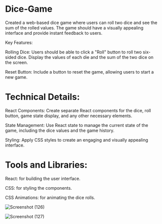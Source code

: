 # Dice-Game

Created a web-based dice game where users can roll two dice and see the sum of the rolled values. The game should have a visually appealing interface and provide instant feedback to users.

Key Features:

Rolling Dice:
        Users should be able to click a "Roll" button to roll two six-sided dice.
        Display the values of each die and the sum of the two dice on the screen.

Reset Button:
        Include a button to reset the game, allowing users to start a new game.

# Technical Details:

  React Components:
        Create separate React components for the dice, roll button, game state display, and any other necessary elements.

  State Management:
        Use React state to manage the current state of the game, including the dice values and the game history.

  Styling:
       Apply CSS styles to create an engaging and visually appealing interface.

# Tools and Libraries:

  React: for building the user interface.
  
  CSS: for styling the components.
  
  CSS Animations: for animating the dice rolls.

![Screenshot (126)](https://github.com/jmdrajgupta/Dice-Game/assets/118257845/01b3ab39-b835-40db-bda7-cceff705e1a5)




![Screenshot (127)](https://github.com/jmdrajgupta/Dice-Game/assets/118257845/12ad2eda-ecac-4ff6-92aa-b26e4d3bcc77)

  
